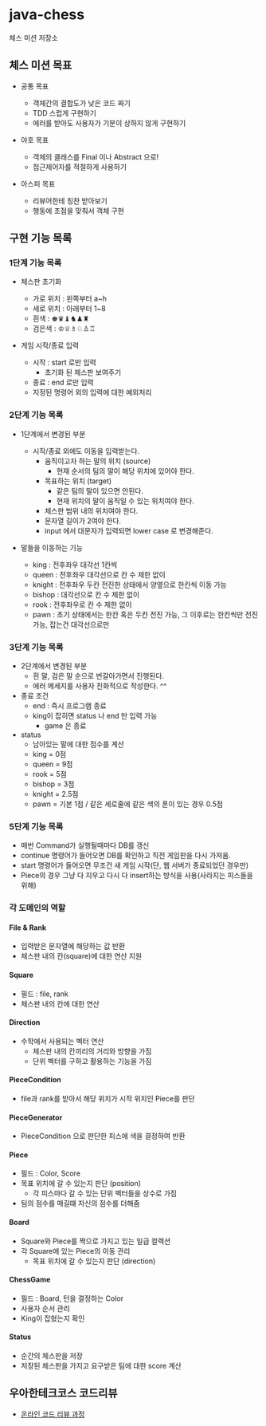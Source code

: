 # java-chess

체스 미션 저장소

## 체스 미션 목표

- 공통 목표
    - 객체간의 결합도가 낮은 코드 짜기 
    - TDD 스럽게 구현하기
    - 에러를 받아도 사용자가 기분이 상하지 않게 구현하기

- 야호 목표
    - 객체의 클래스를 Final 이나 Abstract 으로!
    - 접근제어자를 적절하게 사용하기

- 아스피 목표
    - 리뷰어한테 칭찬 받아보기 
    - 행동에 초점을 맞춰서 객체 구현
    
## 구현 기능 목록

### 1단계 기능 목록

- 체스판 초기화
    - 가로 위치 : 왼쪽부터 a~h
    - 세로 위치 : 아래부터 1~8
    - 흰색 : ♚♛♝♞♟♜
    - 검은색 : ♔♕♗♘♙♖

- 게임 시작/종료 입력
    - 시작 : start 로만 입력
        - 초기화 된 체스판 보여주기
    - 종료 : end 로만 입력
    - 지정된 명령어 외의 입력에 대한 예외처리

### 2단계 기능 목록

- 1단계에서 변경된 부분
    - 시작/종료 외에도 이동을 입력받는다.
        - 움직이고자 하는 말의 위치 (source)
            - 현재 순서의 팀의 말이 해당 위치에 있어야 한다.
        - 목표하는 위치 (target)
            - 같은 팀의 말이 있으면 안된다.
            - 현재 위치의 말이 움직일 수 있는 위치여야 한다.
        - 체스판 범위 내의 위치여야 한다.
        - 문자열 길이가 2여야 한다.
        - input 에서 대문자가 입력되면 lower case 로 변경해준다.

- 말들을 이동하는 기능
    - king : 전후좌우 대각선 1칸씩
    - queen : 전후좌우 대각선으로 칸 수 제한 없이
    - knight : 전후좌우 두칸 전진한 상태에서 양옆으로 한칸씩 이동 가능
    - bishop : 대각선으로 칸 수 제한 없이
    - rook : 전후좌우로 칸 수 제한 없이
    - pawn : 초기 상태에서는 한칸 혹은 두칸 전진 가능, 그 이후로는 한칸씩만 전진 가능, 잡는건 대각선으로만

### 3단계 기능 목록

- 2단계에서 변경된 부분
  - 흰 말, 검은 말 순으로 번갈아가면서 진행된다.
  - 에러 메세지를 사용자 친화적으로 작성한다. ^^
- 종료 조건
  - end : 즉시 프로그램 종료
  - king이 잡히면 status 나 end 만 입력 가능
    - game 은 종료
- status
  - 남아있는 말에 대한 점수를 계산
  - king = 0점
  - queen = 9점
  - rook = 5점
  - bishop = 3점
  - knight = 2.5점
  - pawn = 기본 1점 / 같은 세로줄에 같은 색의 폰이 있는 경우 0.5점

 ### 5단계 기능 목록

 - 매번 Command가 실행될때마다 DB를 갱신
 - continue 명령어가 들어오면 DB를 확인하고 직전 게임판을 다시 가져옴.
 - start 명령어가 들어오면 무조건 새 게임 시작(단, 웹 서버가 종료되었던 경우만)
 - Piece의 경우 그냥 다 지우고 다시 다 insert하는 방식을 사용(사라지는 피스들을 위해)

### 각 도메인의 역할

#### File & Rank

- 입력받은 문자열에 해당하는 값 반환
- 체스판 내의 칸(square)에 대한 연산 지원

#### Square

- 필드 : file, rank
- 체스판 내의 칸에 대한 연산

#### Direction

- 수학에서 사용되는 벡터 연산
  - 체스판 내의 칸끼리의 거리와 방향을 가짐
  - 단위 벡터를 구하고 활용하는 기능을 가짐

#### PieceCondition

- file과 rank를 받아서 해당 위치가 시작 위치인 Piece를 판단

#### PieceGenerator

- PieceCondition 으로 판단한 피스에 색을 결정하여 반환

#### Piece

- 필드 : Color, Score
- 목표 위치에 갈 수 있는지 판단 (position)
  - 각 피스마다 갈 수 있는 단위 벡터들을 상수로 가짐
- 팀의 점수를 매길떄 자신의 점수를 더해줌

#### Board

- Square와 Piece를 짝으로 가지고 있는 일급 컬렉션
- 각 Square에 있는 Piece의 이동 관리
  - 목표 위치에 갈 수 있는지 판단 (direction)

#### ChessGame

- 필드 : Board, 턴을 결정하는 Color
- 사용자 순서 관리
- King이 잡혔는지 확인

#### Status

- 순간의 체스판을 저장
- 저장된 체스판을 가지고 요구받은 팀에 대한 score 계산

## 우아한테크코스 코드리뷰

- [온라인 코드 리뷰 과정](https://github.com/woowacourse/woowacourse-docs/blob/master/maincourse/README.md)
